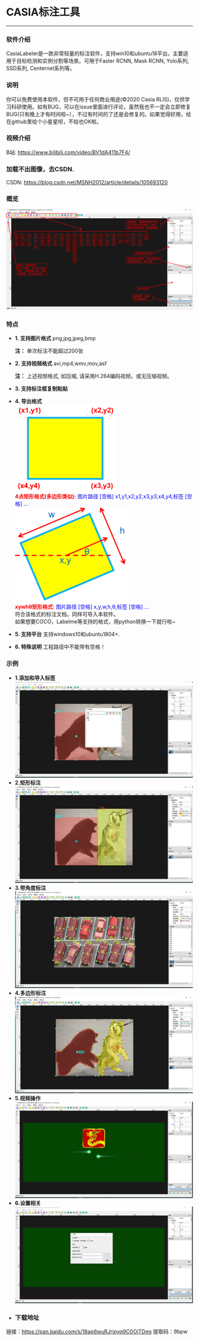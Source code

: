 # CASIA标注工具
---
### 软件介绍
CasiaLabeler是一款非常轻量的标注软件，支持win10和ubuntu18平台。主要适用于目标检测和实例分割等场景。可用于Faster RCNN, Mask RCNN, Yolo系列, SSD系列, Centernet系列等。
### 说明
你可以免费使用本软件，但不可用于任何商业用途(©2020 Casia RLIS)，仅供学习科研使用。如有BUG，可以在issue里面进行评论，虽然我也不一定会立即修复BUG(只有晚上才有时间啦~），不过有时间的了还是会修复的。如果觉得好用，给在github里给个小星星呗，不给也OK啦。
### 视频介绍
B站: https://www.bilibili.com/video/BV1dA411b7F4/
### 加载不出图像，去CSDN.
CSDN: https://blog.csdn.net/MSNH2012/article/details/105693120
### 概览
![](img/overview.png)
### 特点
- **1. 支持图片格式**
  png,jpg,jpeg,bmp

  **注：** 单次标注不能超过200张
- **2. 支持视频格式**
  avi,mp4,wmv,mov,asf
  
  **注：** 上述视频格式, 如压缩, 请采用H.264编码视频，或无压缩视频。
- **3. 支持标注框复制粘贴**
- **4. 导出格式**</br>
![](img/Box.png)</br>
 **<font color=#ff0000>4点矩形格式(多边形类似):</font>** <font color=#0000ff> 图片路径 [空格] x1,y1,x2,y2,x3,y3,x4,y4,标签 [空格] ... </font></br>
 ![](img/rotate.png)</br>
 **<font color=#ff0000>xywhθ矩形格式:</font>** <font color=#0000ff> 图片路径 [空格] x,y,w,h,θ,标签 [空格] ... </font></br>
 符合该格式的标注文档，同样可导入本软件。</br>
 如果想要COCO，Labelme等支持的格式，用python转换一下就行啦~</br>
 - **5. 支持平台**
  支持windows10和ubuntu1804+.
- **6. 特殊说明**
 工程路径中不能带有空格！
### 示例
- **1.添加和导入标签**
![](img/add_label.png)
- **2.矩形标注**
![](img/rect.png)
- **3.带角度标注**
![](img/rect_with_angle.png)
- **4.多边形标注**
![](img/poly.png)
- **5.视频操作**
![](img/video.png)
- **6.设置相关**
![](img/setting.png)
- ### 下载地址
链接：https://pan.baidu.com/s/18ap6wuRJrjpyq9C0OiTDeg 
提取码：9bpw 

